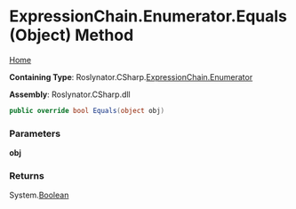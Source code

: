 <a name="_top"></a>

# ExpressionChain\.Enumerator\.Equals\(Object\) Method

[Home](../../../../../README.md#_top)

**Containing Type**: Roslynator\.CSharp\.[ExpressionChain.Enumerator](../README.md#_top)

**Assembly**: Roslynator\.CSharp\.dll

```csharp
public override bool Equals(object obj)
```

### Parameters

**obj**

### Returns

System\.[Boolean](https://docs.microsoft.com/en-us/dotnet/api/system.boolean)

